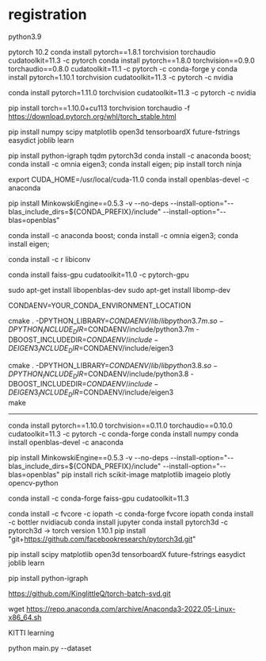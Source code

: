 # registration
python3.9

pytorch 10.2
conda install pytorch==1.8.1 torchvision torchaudio cudatoolkit=11.3 -c pytorch
conda install pytorch==1.8.0 torchvision==0.9.0 torchaudio==0.8.0 cudatoolkit=11.1 -c pytorch -c conda-forge
y
conda install pytorch=1.10.1 torchvision cudatoolkit=11.3 -c pytorch -c nvidia

conda install pytorch=1.11.0 torchvision cudatoolkit=11.3 -c pytorch -c nvidia

pip install torch==1.10.0+cu113 torchvision torchaudio -f https://download.pytorch.org/whl/torch_stable.html


pip install numpy scipy matplotlib open3d tensorboardX future-fstrings easydict joblib learn

pip install python-igraph tqdm pytorch3d
conda install -c anaconda boost; conda install -c omnia eigen3; conda install eigen; 
pip install torch ninja

export CUDA_HOME=/usr/local/cuda-11.0
conda install openblas-devel -c anaconda

pip install MinkowskiEngine==0.5.3 -v --no-deps --install-option="--blas_include_dirs=${CONDA_PREFIX}/include" --install-option="--blas=openblas"




conda install -c anaconda boost; conda install -c omnia eigen3; conda install eigen; 

conda install -c r libiconv

conda install faiss-gpu cudatoolkit=11.0 -c pytorch-gpu


sudo apt-get install libopenblas-dev
sudo apt-get install libomp-dev

CONDAENV=YOUR_CONDA_ENVIRONMENT_LOCATION



cmake . -DPYTHON_LIBRARY=$CONDAENV/lib/libpython3.7m.so -DPYTHON_INCLUDE_DIR=$CONDAENV/include/python3.7m -DBOOST_INCLUDEDIR=$CONDAENV/include -DEIGEN3_INCLUDE_DIR=$CONDAENV/include/eigen3   

cmake . -DPYTHON_LIBRARY=$CONDAENV/lib/libpython3.8.so -DPYTHON_INCLUDE_DIR=$CONDAENV/include/python3.8 -DBOOST_INCLUDEDIR=$CONDAENV/include -DEIGEN3_INCLUDE_DIR=$CONDAENV/include/eigen3   
make

----------------------------------------------------------------------------

conda install pytorch==1.10.0 torchvision==0.11.0 torchaudio==0.10.0 cudatoolkit=11.3 -c pytorch -c conda-forge
conda install numpy
conda install openblas-devel -c anaconda

pip install MinkowskiEngine==0.5.3 -v --no-deps --install-option="--blas_include_dirs=${CONDA_PREFIX}/include" --install-option="--blas=openblas"
pip install rich scikit-image matplotlib imageio plotly opencv-python

conda install -c conda-forge faiss-gpu cudatoolkit=11.3 

conda install -c fvcore -c iopath -c conda-forge fvcore iopath
conda install -c bottler nvidiacub
conda install jupyter
conda install pytorch3d -c pytorch3d -> torch version 1.10.1
pip install "git+https://github.com/facebookresearch/pytorch3d.git"

pip install scipy matplotlib open3d tensorboardX future-fstrings easydict joblib learn 

pip install python-igraph 

https://github.com/KinglittleQ/torch-batch-svd.git

wget https://repo.anaconda.com/archive/Anaconda3-2022.05-Linux-x86_64.sh


KITTI learning


python main.py --dataset 